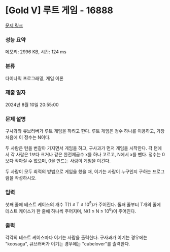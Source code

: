 # [Gold V] 루트 게임 - 16888 

[문제 링크](https://www.acmicpc.net/problem/16888) 

### 성능 요약

메모리: 2996 KB, 시간: 124 ms

### 분류

다이나믹 프로그래밍, 게임 이론

### 제출 일자

2024년 8월 10일 20:55:00

### 문제 설명

<p>구사과와 큐브러버가 루트 게임을 하려고 한다. 루트 게임은 정수 하나를 이용하고, 가장 처음에 이 정수는 N이다.</p>

<p>두 사람은 턴을 번갈아 가지면서 게임을 하고, 구사과가 먼저 게임을 시작한다. 각 턴에서 각 사람은 1보다 크거나 같은 완전제곱수 x를 하나 고르고, N에서 x를 뺀다. 정수는 0보다 작아질 수 없으며, 0을 만드는 사람이 게임을 이긴다.</p>

<p>두 사람이 모두 최적의 방법으로 게임을 했을 때, 이기는 사람이 누구인지 구하는 프로그램을 작성하시오.</p>

### 입력 

 <p>첫째 줄에 테스트 케이스의 개수 T(1 ≤ T ≤ 10<sup>5</sup>)가 주어진다. 둘째 줄부터 T개의 줄에 테스트 케이스가 한 줄에 하나씩 주어지며, N(1 ≤ N ≤ 10<sup>6</sup>)이 주어진다.</p>

### 출력 

 <p>각각의 테스트 케이스마다 이기는 사람을 출력한다. 구사과가 이기는 경우에는 "koosaga", 큐브러버가 이기는 경우에는 "cubelover"를 출력한다.</p>

